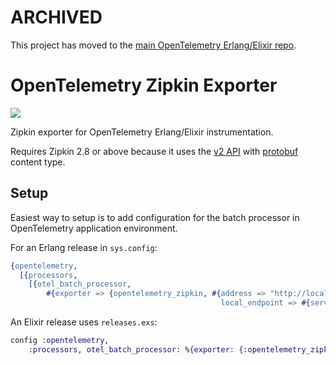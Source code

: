 # ARCHIVED

This project has moved to the [main OpenTelemetry Erlang/Elixir repo](https://github.com/open-telemetry/opentelemetry-erlang/).

# OpenTelemetry Zipkin Exporter

![](https://github.com/opentelemetry-beam/opentelemetry_zipkin/workflows/OpenTelemetry%20Zipkin%20Tests/badge.svg)

Zipkin exporter for OpenTelemetry Erlang/Elixir instrumentation.

Requires Zipkin 2.8 or above because it uses the [v2 API](https://zipkin.io/zipkin-api/#/default/post_spans) with [protobuf](https://github.com/openzipkin/zipkin-api/blob/master/zipkin.proto) content type.

## Setup

Easiest way to setup is to add configuration for the batch processor in OpenTelemetry application environment.

For an Erlang release in `sys.config`:

``` erlang
{opentelemetry,
  [{processors, 
    [{otel_batch_processor,
        #{exporter => {opentelemetry_zipkin, #{address => "http://localhost:9411/api/v2/spans",
                                               local_endpoint => #{service_name => <<"ServiceName">>}}}}}]}]}
```

An Elixir release uses `releases.exs`:

``` elixir
config :opentelemetry,
    :processors, otel_batch_processor: %{exporter: {:opentelemetry_zipkin, %{address: 'http://localhost:9411/api/v2/spans', local_endpoint: %{service_name: "ServiceName"}}}}
```
